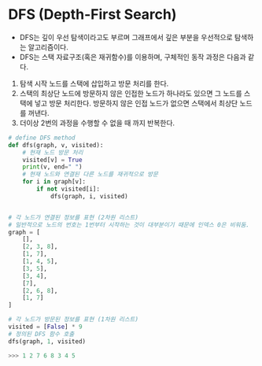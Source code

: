 # DFS (Depth-First Search)

- DFS는 깊이 우선 탐색이라고도 부르며 그래프에서 깊은 부분을 우선적으로 탐색하는 알고리즘이다.
- DFS는 스택 자료구조(혹은 재귀함수)를 이용하며, 구체적인 동작 과정은 다음과 같다.

1. 탐색 시작 노드를 스택에 삽입하고 방문 처리를 한다.
2. 스택의 최상단 노드에 방문하지 않은 인접한 노드가 하나라도 있으면 그 노드를 스택에 넣고 방문 처리한다. 방문하지 않은 인접 노드가 없으면 스택에서 최상단 노드를 꺼낸다.
3. 더이상 2번의 과정을 수행할 수 없을 때 까지 반복한다.

```py
# define DFS method
def dfs(graph, v, visited):
    # 현재 노드 방문 처리
    visited[v] = True
    print(v, end=" ")
    # 현재 노드와 연결된 다른 노드를 재귀적으로 방문
    for i in graph[v]:
        if not visited[i]:
            dfs(graph, i, visited)


# 각 노드가 연결된 정보를 표현 (2차원 리스트)
# 일반적으로 노드의 번호는 1번부터 시작하는 것이 대부분이기 때문에 인덱스 0은 비워둠.
graph = [
    [],
    [2, 3, 8],
    [1, 7],
    [1, 4, 5],
    [3, 5],
    [3, 4],
    [7],
    [2, 6, 8],
    [1, 7]
]

# 각 노드가 방문된 정보를 표현 (1차원 리스트)
visited = [False] * 9
# 정의된 DFS 함수 호출
dfs(graph, 1, visited)

>>> 1 2 7 6 8 3 4 5
```
